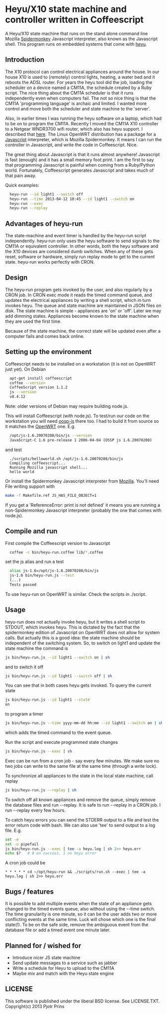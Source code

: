 # Heyu/X10 state machine and controller written in Coffeescript

A Heyu/X10 state machine that runs on the stand alone command line Mozilla
[Spidermonkey](https://developer.mozilla.org/en-US/docs/SpiderMonkey/Introduction_to_the_JavaScript_shell)
Javascript interpreter, also known as the Javascript shell. This
program runs on
embedded systems that come with [heyu](http://www.heyu.org/).

## Introduction

The X10 protocol can control electrical appliances around the house.
In our house X10 is used to (remotely) control lights, heating, a
water bed and it reboots the ADSL router. For years the heyu tool did
the job, loading the scheduler on a device named a CM11A, the schedule
created by a Ruby script. The nice thing about the CM11A scheduler is
that it runs independently even when computers fail. The not so nice
thing is that the CM11A 'programming language' is archaic and limited.
I wanted more control and move both the scheduler and state machine to
the 'server'.

Also, in earlier times I was running the heyu software on a laptop, which had
to be on to program the CM11A. Recently I moved the CM11A X10 controller to a Netgear
WNDR3700 wifi router, which also has heyu support. I described that
[here](http://thebird.nl/hardware/OpenWRT_On_Netgear_WNDR3700.html).
The Linux OpenWRT distribution has a package for a
[Javascript](http://www.ossp.org/pkg/lib/js/)
interpreter, which is Mozilla Spidermonkey. It means I can run the controller in
Javascript, and write the code in Coffeescript. Nice.

The great thing about Javascript is that it runs almost anywhere!
Javascript is fast (enough) and it has a small memory foot print.  I
am the first to say that programming Javascript is painful when coming
from a Ruby/Python world. Fortunately, Coffeescript generates
Javascript and takes much of that pain away.

Quick examples:

```sh
  heyu-run --id light1 --switch off
  heyu-run --time 2013-04-12 10:45 --id light1 --switch on
  heyu-run --exec
  heyu-run --replay
```

## Advantages of heyu-run

The state-machine and event timer is handled by the heyu-run script
independently. heyu-run only uses the heyu software to send signals to
the CM11A or equivalent controller. In other words, both the heyu
software and the X10 devices are considered dumb switches.  When any
of these gets reset, software or hardware, simply run replay mode to
get to the current state. heyu-run works perfectly with CRON.

## Design

The heyu-run program gets invoked by the user, and also regularly by a
CRON job. In CRON exec mode it reads the timed command queue, and
updates the electrical appliances by writing a shell script, which in
turn invokes heyu. The queue and state machine are maintained in JSON
files on disk. The state machine is simple - appliances are 'on' or
'off'. Later we may add dimming states. Appliances become known to the
state machine when they are used the first time.

Because of the state machine, the correct state will be updated even after a
computer fails and comes back online.

## Setting up the environment

Coffeescript needs to be installed on a workstation (it is not on
OpenWRT just yet). On Debian

```sh
  apt-get install coffeescript
  coffee --version
  CoffeeScript version 1.1.2
  js --version
  v0.4.12
```

Note: older versions of Debian may require building node.js.

This will install Coffeescript (with node.js). To test/run our code on
the workstation you will need
[oosp-js](http://www.ossp.org/pkg/lib/js/) there too. I had to build
it from source so it matches the
[OpenWRT](https://dev.openwrt.org/browser/packages/libs/ossp-js/Makefile?rev=24343) one. E.g.

```sh
  /opt/js-1.6.20070208/bin/js --version
  JavaScript-C 1.6 pre-release 1 2006-04-04 (OSSP js 1.6.20070208)
```

and test

```
  ./scripts/helloworld.sh /opt/js-1.6.20070208/bin/js
  Compiling coffeescript...
  Running Mozilla javascript shell...
  hello world
```

Or install the Spidermonkey Javascript interpreter from
[Mozilla](https://developer.mozilla.org/en/docs/SpiderMonkey). You'll
need File writing support with

```sh
make -f Makefile.ref JS_HAS_FILE_OBJECT=1
```

If you get a 'ReferenceError: print is not defined' it means you are
running a non-Spidermonkey Javascript interpreter (probably the one that
comes with node.js).

## Compile and run

First compile the Coffeescript version to Javascript

```sh
  coffee -c bin/heyu-run.coffee lib/*.coffee
```

set the js alias and run a test

```sh
  alias js-1.6=/opt/js-1.6.20070208/bin/js
  js-1.6 bin/heyu-run.js --test
  (...)
  Tests passed
```

To use heyu-run on OpenWRT is similar. Check the scripts in ./script.

## Usage

heyu-run does not actually invoke heyu, but it writes a shell script
to STDOUT, which invokes heyu. This is dictated by the fact that the
spidermonkey edition of Javascript on OpenWRT does not allow for
system calls. But actually this is a good idea: the state machine should
be independent of the switching system. So, to switch on light1 and
update the state machine the command is

```sh
js bin/heyu-run.js --id light1 --switch on | sh
```

and to switch it off

```sh
js bin/heyu-run.js --id light1 --switch off | sh
```

You can see that in both cases heyu gets invoked.  To query the
current state

```sh
js bin/heyu-run.js --id light1 --state 
on
```

to program a timer 

```sh
js bin/heyu-run.js --time yyyy-mm-dd hh:mm --id light1 --switch on | sh
```

which adds the timed command to the event queue.

Run the script and execute programmed state changes

```sh
js bin/heyu-run.js --exec | sh
```

Exec can be run from a cron job - say every few minutes. We make sure
no two jobs can write to the same file at the same time (through
a write lock).

To synchronize all appliances to the state in the local state machine, call
replay

```sh
js bin/heyu-run.js --replay | sh
```

To switch off all known appliances and remove the queue, simply remove
the database files and run --replay. It is safe to run --replay in a
CRON job. I run --replay every few hours.

To catch heyu errors you can send the STDERR output to a file and test the
error return code with bash. We can also use 'tee' to send output to a
log file. E.g.

```bash
set -e
set -o pipefail
js bin/heyu-run.js --exec | tee -a heyu.log | sh 2>> heyu.err
echo $?   # 0 on success, 1 on heyu error
```

A cron job could be 

```cron
* * * * * cd ~/opt/heyu-run && ./scripts/run.sh --exec | tee -a heyu.log | sh 2>> heyu.err
```

## Bugs / features

It is possible to add multiple events when the state of an appliance
gets changed to the timed events queue, also without using the --time
switch. The time granularity is one minute, so it can be the user adds
two or more conflicting events at the same time. Luck will chose which
one is the final state(!). To be on the safe side, remove the
ambiguous event from the database file or add a timed event one minute
later.

## Planned for / wished for

* Introduce nicer JS state machine
* Send update messages to a service such as jabber
* Write a schedule for Heyu to upload to the CM11A
* Maybe mix and match with the Heyu state engine

## LICENSE

This software is published under the liberal BSD license. See
LICENSE.TXT. Copyright(c) 2013 Pjotr Prins

